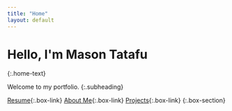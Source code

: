 ```yaml
---
title: "Home"
layout: default
---
```


  
# Hello, I'm Mason Tatafu
{:.home-text}
    
Welcome to my portfolio.
{:.subheading}

[Resume](Mason%20Tatafu%20Current%20Resume%20-%202025.pdf){:.box-link}
[About Me](/about){:.box-link}
[Projects](/projects){:.box-link}
{:.box-section}



